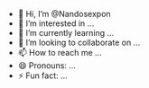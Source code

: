 - 👋 Hi, I’m @Nandosexpon
- 👀 I’m interested in ...
- 🌱 I’m currently learning ...
- 💞️ I’m looking to collaborate on ...
- 📫 How to reach me ...
- 😄 Pronouns: ...
- ⚡ Fun fact: ...

<!---
Nandosexpon/Nandosexpon is a ✨ special ✨ repository because its `README.md` (this file) appears on your GitHub profile.
You can click the Preview link to take a look at your changes.
--->
